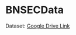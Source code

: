 # BNSECData
Dataset: [Google Drive Link](https://drive.google.com/drive/folders/1Zble2DcubYSL76TFMqq8dN2uMFRwCUTo?usp=sharing)
